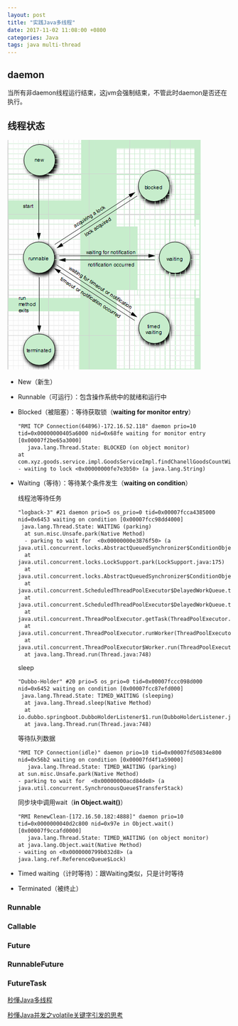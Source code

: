 ```yaml
---
layout: post
title: "实践Java多线程"
date: 2017-11-02 11:08:00 +0800
categories: Java
tags: java multi-thread
---
```




## daemon

当所有非daemon线程运行结束，这jvm会强制结束，不管此时daemon是否还在执行。

## 线程状态

![线程状态及转换](/images/threadState.png)

* New（新生）

* Runnable（可运行）：包含操作系统中的就绪和运行中

* Blocked（被阻塞）：等待获取锁（**waiting for monitor entry**）

  ```
  "RMI TCP Connection(64896)-172.16.52.118" daemon prio=10 tid=0x00000000405a6000 nid=0x68fe waiting for monitor entry [0x00007f2be65a3000]
     java.lang.Thread.State: BLOCKED (on object monitor)
  at com.xyz.goods.service.impl.GoodsServiceImpl.findChanellGoodsCountWithCache(GoodsServiceImpl.java:1734)
  - waiting to lock <0x00000000fe7e3b50> (a java.lang.String)
  ```

* Waiting（等待）：等待某个条件发生（**waiting on condition**）

  线程池等待任务
  
  ```
  "logback-3" #21 daemon prio=5 os_prio=0 tid=0x00007fcca4385000 nid=0x6453 waiting on condition [0x00007fcc98dd4000]
   java.lang.Thread.State: WAITING (parking)
	at sun.misc.Unsafe.park(Native Method)
	- parking to wait for  <0x00000000e3876f50> (a java.util.concurrent.locks.AbstractQueuedSynchronizer$ConditionObject)
	at java.util.concurrent.locks.LockSupport.park(LockSupport.java:175)
	at java.util.concurrent.locks.AbstractQueuedSynchronizer$ConditionObject.await(AbstractQueuedSynchronizer.java:2039)
	at java.util.concurrent.ScheduledThreadPoolExecutor$DelayedWorkQueue.take(ScheduledThreadPoolExecutor.java:1088)
	at java.util.concurrent.ScheduledThreadPoolExecutor$DelayedWorkQueue.take(ScheduledThreadPoolExecutor.java:809)
	at java.util.concurrent.ThreadPoolExecutor.getTask(ThreadPoolExecutor.java:1074)
	at java.util.concurrent.ThreadPoolExecutor.runWorker(ThreadPoolExecutor.java:1134)
	at java.util.concurrent.ThreadPoolExecutor$Worker.run(ThreadPoolExecutor.java:624)
	at java.lang.Thread.run(Thread.java:748)
  ```
  
  sleep
  
  ```
  "Dubbo-Holder" #20 prio=5 os_prio=0 tid=0x00007fccc098d000 nid=0x6452 waiting on condition [0x00007fcc87efd000]
   java.lang.Thread.State: TIMED_WAITING (sleeping)
	at java.lang.Thread.sleep(Native Method)
	at io.dubbo.springboot.DubboHolderListener$1.run(DubboHolderListener.java:28)
	at java.lang.Thread.run(Thread.java:748)
  ```
  
  等待队列数据
  
  ```
  "RMI TCP Connection(idle)" daemon prio=10 tid=0x00007fd50834e800 nid=0x56b2 waiting on condition [0x00007fd4f1a59000]
     java.lang.Thread.State: TIMED_WAITING (parking)
  at sun.misc.Unsafe.park(Native Method)
  - parking to wait for  <0x00000000acd84de8> (a java.util.concurrent.SynchronousQueue$TransferStack)
  ```

  同步块中调用wait（**in Object.wait()**）

  ```
  "RMI RenewClean-[172.16.50.182:4888]" daemon prio=10 tid=0x0000000040d2c800 nid=0x97e in Object.wait() [0x00007f9ccafd0000]
     java.lang.Thread.State: TIMED_WAITING (on object monitor)
  at java.lang.Object.wait(Native Method)
  - waiting on <0x0000000799b032d8> (a java.lang.ref.ReferenceQueue$Lock)
  ```

* Timed waiting（计时等待）：跟Waiting类似，只是计时等待

* Terminated（被终止）



### Runnable

### Callable

### Future

### RunnableFuture

### FutureTask



[秒懂Java多线程](https://blog.csdn.net/ShuSheng0007/article/details/80633873)

[秒懂Java并发之volatile关键字引发的思考](https://blog.csdn.net/ShuSheng0007/article/details/84642195)
